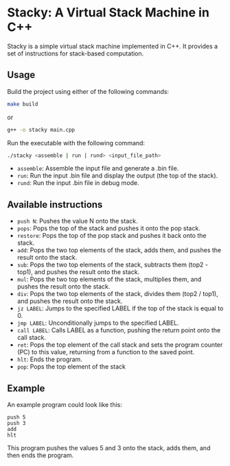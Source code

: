 # Stacky: A Virtual Stack Machine in C++

Stacky is a simple virtual stack machine implemented in C++. It provides a set of instructions for stack-based computation.

## Usage

Build the project using either of the following commands:

```bash
make build
```

or

```bash
g++ -o stacky main.cpp
```

Run the executable with the following command:

```bash
./stacky <assemble | run | rund> <input_file_path>
```

- `assemble`: Assemble the input file and generate a .bin file.
- `run`: Run the input .bin file and display the output (the top of the stack).
- `rund`: Run the input .bin file in debug mode.

## Available instructions

- `push N`: Pushes the value N onto the stack.
- `pops`: Pops the top of the stack and pushes it onto the pop stack.
- `restore`: Pops the top of the pop stack and pushes it back onto the stack.
- `add`: Pops the two top elements of the stack, adds them, and pushes the result onto the stack.
- `sub`: Pops the two top elements of the stack, subtracts them (top2 - top1), and pushes the result onto the stack.
- `mul`: Pops the two top elements of the stack, multiplies them, and pushes the result onto the stack.
- `div`: Pops the two top elements of the stack, divides them (top2 / top1), and pushes the result onto the stack.
- `jz LABEL`: Jumps to the specified LABEL if the top of the stack is equal to 0.
- `jmp LABEL`: Unconditionally jumps to the specified LABEL.
- `call LABEL`: Calls LABEL as a function, pushing the return point onto the call stack.
- `ret`: Pops the top element of the call stack and sets the program counter (PC) to this value, returning from a function to the saved point.
- `hlt`: Ends the program.
- `pop`: Pops the top element of the stack

## Example
An example program could look like this:

```assembly
push 5
push 3
add
hlt
```

This program pushes the values 5 and 3 onto the stack, adds them, and then ends the program.
